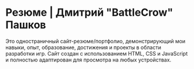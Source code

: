 # Резюме | Дмитрий "BattleCrow" Пашков

Это одностраничный сайт-резюме/портфолио, демонстрирующий мои навыки, опыт, образование, достижения и проекты в области разработки игр. Сайт создан с использованием HTML, CSS и JavaScript и полностью адаптирован для просмотра на любых устройствах.